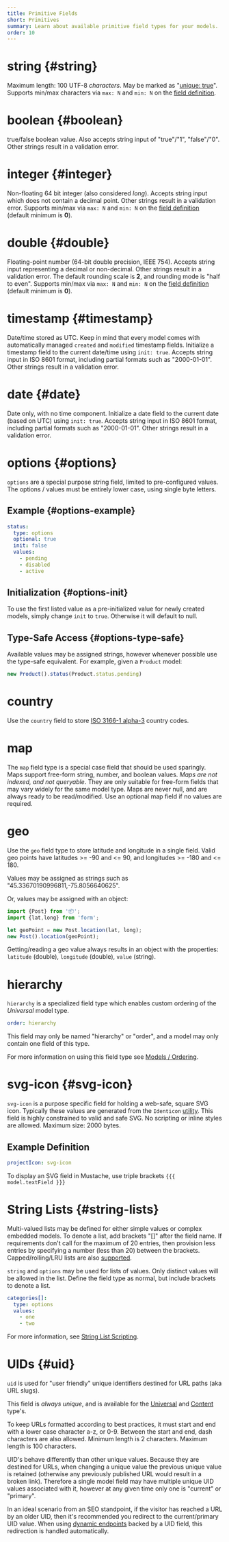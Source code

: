```yaml
---
title: Primitive Fields
short: Primitives
summary: Learn about available primitive field types for your models.
order: 10
---
```


# string {#string}

Maximum length: 100 UTF-8 *characters*.
May be marked as "[unique: true](/🗄/Article/fields/overview.md#unique)".
Supports min/max characters via `max: N` and `min: N` on the
[field definition](/🗄/Article/models/definition.md).

# boolean {#boolean}

true/false boolean value.
Also accepts string input of "true"/"1", "false"/"0".
Other strings result in a validation error.

# integer {#integer}

Non-floating 64 bit integer (also considered *long*).
Accepts string input which does not contain a decimal point.
Other strings result in a validation error.
Supports min/max via `max: N` and `min: N` on the
[field definition](/🗄/Article/models/definition.md) (default minimum is **0**).

# double {#double}

Floating-point number (64-bit double precision, IEEE 754).
Accepts string input representing a decimal or non-decimal.
Other strings result in a validation error.
The default rounding scale is **2**, and rounding mode is "half to even".
Supports min/max via `max: N` and `min: N` on the
[field definition](/🗄/Article/models/definition.md) (default minimum is **0**).

# timestamp {#timestamp}

Date/time stored as UTC.
Keep in mind that every model comes with
automatically managed `created` and `modified` timestamp fields.
Initialize a timestamp field to the current date/time using `init: true`.
Accepts string input in ISO 8601 format, including partial formats such as "2000-01-01".
Other strings result in a validation error.

# date {#date}

Date only, with no time component.
Initialize a date field to the current date (based on UTC) using `init: true`.
Accepts string input in ISO 8601 format, including partial formats such as "2000-01-01".
Other strings result in a validation error.

# options {#options}

`options` are a special purpose string field, limited to pre-configured values.
The options / values must be entirely lower case, using single byte letters.

## Example {#options-example}

```yaml
status:
  type: options
  optional: true
  init: false
  values:
    - pending
    - disabled
    - active
```

## Initialization {#options-init}

To use the first listed value as a pre-initialized value for newly created models,
simply change `init` to `true`. Otherwise it will default to null.

## Type-Safe Access {#options-type-safe}

Available values may be assigned strings,
however whenever possible use the type-safe equivalent.
For example, given a `Product` model:

```javascript
new Product().status(Product.status.pending)
```

# country

Use the `country` field to store
[ISO 3166-1 alpha-3](https://en.wikipedia.org/wiki/ISO_3166-1_alpha-3) country codes.

# map

The `map` field type is a special case field that should be used sparingly.
Maps support free-form string, number, and boolean values.
_Maps are not indexed, and not queryable_.
They are only suitable for free-form fields that may vary widely for the same model type.
Maps are never null, and are always ready to be read/modified.
Use an optional map field if no values are required.

# geo

Use the `geo` field type to store latitude and longitude in a single field.
Valid geo points have latitudes >= -90 and <= 90, and longitudes >= -180 and <= 180.

Values may be assigned as strings such as "45.33670190996811,-75.8056640625".

Or, values may be assigned with an object:

```javascript
import {Post} from '📦';
import {lat,long} from 'form';

let geoPoint = new Post.location(lat, long);
new Post().location(geoPoint);
```

Getting/reading a geo value always results in an object with the properties:
`latitude` (double), `longitude` (double), `value` (string).
    
# hierarchy

`hierarchy` is a specialized field type which enables
custom ordering of the _Universal_ model type.

```yaml
order: hierarchy
```

This field may only be named "hierarchy" or "order",
and a model may only contain one field of this type.

For more information on using this field type see
[Models / Ordering](/🗄/Article/models/ordering.md#hierarchy).

# svg-icon {#svg-icon}

`svg-icon` is a purpose specific field for holding a web-safe, square SVG icon.
Typically these values are generated from the `Identicon`
[utility](/🗄/Article/scripting/helpers.md#util).
This field is highly constrained to valid and safe SVG.
No scripting or inline styles are allowed.
Maximum size: 2000 bytes.

## Example Definition

```yaml
projectIcon: svg-icon
```

To display an SVG field in Mustache, use triple brackets `{{{ model.textField }}}`

# String Lists {#string-lists}

Multi-valued lists may be defined for either simple values or complex embedded models.
To denote a list, add brackets "[]" after the field name.
If requirements don't call for the maximum of 20 entries,
then provision less entries by specifying a number (less than 20) between the brackets.
Capped/rolling/LRU lists are also [supported](/🗄/Article/scripting/models.md#rolling-lists).

`string` and `options` may be used for lists of values.
Only distinct values will be allowed in the list.
Define the field type as normal, but include brackets to denote a list.

```yaml
categories[]:
  type: options
  values:
    - one
    - two
```

For more information, see [String List Scripting](/🗄/Article/scripting/models.md#string-lists).

# UIDs {#uid}

`uid` is used for "user friendly" unique identifiers destined for URL paths (aka URL slugs).

This field is *always unique*, and is available for the [Universal](/🗄/Article/models/types.md#universal)
and [Content](/🗄/Article/models/types.md#content) type's.

To keep URLs formatted according to best practices, it must start and end with
a lower case character a-z, or 0-9.  Between the start and end, dash characters are also allowed.
Minimum length is 2 characters.  Maximum length is 100 characters.

UID's behave differently than other unique values.  Because they are destined
for URLs, when changing a unique value the previous unique value is retained
(otherwise any previously published URL would result in a broken link).
Therefore a single model field may have multiple unique UID values associated with it,
however at any given time only one is "current" or "primary".

In an ideal scenario from an SEO standpoint, if the visitor has reached a URL by an older UID,
then it's recommended you redirect to the current/primary UID value.
When using [dynamic endpoints](/🗄/Article/views/dynamic.md) backed by a UID field,
this redirection is handled automatically.

